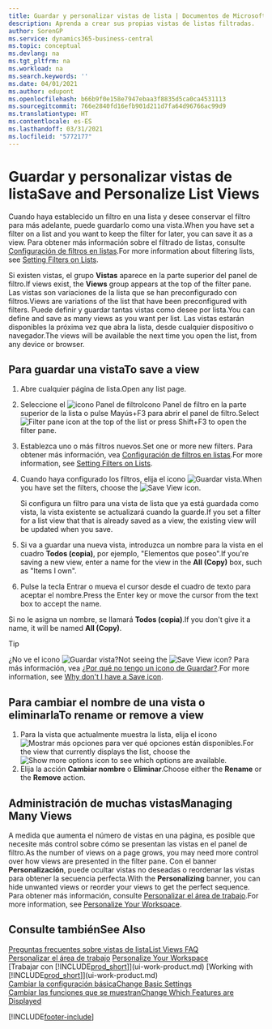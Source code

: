 ```yaml
---
title: Guardar y personalizar vistas de lista | Documentos de Microsoft
description: Aprenda a crear sus propias vistas de listas filtradas.
author: SorenGP
ms.service: dynamics365-business-central
ms.topic: conceptual
ms.devlang: na
ms.tgt_pltfrm: na
ms.workload: na
ms.search.keywords: ''
ms.date: 04/01/2021
ms.author: edupont
ms.openlocfilehash: b66b9f0e158e7947ebaa3f8835d5ca0ca4531113
ms.sourcegitcommit: 766e2840fd16efb901d211d7fa64d96766ac99d9
ms.translationtype: HT
ms.contentlocale: es-ES
ms.lasthandoff: 03/31/2021
ms.locfileid: "5772177"
---
```

# <a name="save-and-personalize-list-views"></a><span data-ttu-id="31e9b-103">Guardar y personalizar vistas de lista</span><span class="sxs-lookup"><span data-stu-id="31e9b-103">Save and Personalize List Views</span></span>
<span data-ttu-id="31e9b-104">Cuando haya establecido un filtro en una lista y desee conservar el filtro para más adelante, puede guardarlo como una vista.</span><span class="sxs-lookup"><span data-stu-id="31e9b-104">When you have set a filter on a list and you want to keep the filter for later, you can save it as a view.</span></span> <span data-ttu-id="31e9b-105">Para obtener más información sobre el filtrado de listas, consulte [Configuración de filtros en listas](ui-enter-criteria-filters.md#setting-filters-on-lists).</span><span class="sxs-lookup"><span data-stu-id="31e9b-105">For more information about filtering lists, see [Setting Filters on Lists](ui-enter-criteria-filters.md#setting-filters-on-lists).</span></span>

<span data-ttu-id="31e9b-106">Si existen vistas, el grupo **Vistas** aparece en la parte superior del panel de filtro.</span><span class="sxs-lookup"><span data-stu-id="31e9b-106">If views exist, the **Views** group appears at the top of the filter pane.</span></span> <span data-ttu-id="31e9b-107">Las vistas son variaciones de la lista que se han preconfigurado con filtros.</span><span class="sxs-lookup"><span data-stu-id="31e9b-107">Views are variations of the list that have been preconfigured with filters.</span></span> <span data-ttu-id="31e9b-108">Puede definir y guardar tantas vistas como desee por lista.</span><span class="sxs-lookup"><span data-stu-id="31e9b-108">You can define and save as many views as you want per list.</span></span> <span data-ttu-id="31e9b-109">Las vistas estarán disponibles la próxima vez que abra la lista, desde cualquier dispositivo o navegador.</span><span class="sxs-lookup"><span data-stu-id="31e9b-109">The views will be available the next time you open the list, from any device or browser.</span></span>

## <a name="to-save-a-view"></a><span data-ttu-id="31e9b-110">Para guardar una vista</span><span class="sxs-lookup"><span data-stu-id="31e9b-110">To save a view</span></span>
1. <span data-ttu-id="31e9b-111">Abre cualquier página de lista.</span><span class="sxs-lookup"><span data-stu-id="31e9b-111">Open any list page.</span></span>
2. <span data-ttu-id="31e9b-112">Seleccione el ![icono Panel de filtroIcono Panel de filtro](media/open-filter-pane-icon.png "Icono Panel de filtro") en la parte superior de la lista o pulse Mayús+F3 para abrir el panel de filtro.</span><span class="sxs-lookup"><span data-stu-id="31e9b-112">Select ![Filter pane icon](media/open-filter-pane-icon.png "Filter pane icon") at the top of the list or press Shift+F3 to open the filter pane.</span></span>
3. <span data-ttu-id="31e9b-113">Establezca uno o más filtros nuevos.</span><span class="sxs-lookup"><span data-stu-id="31e9b-113">Set one or more new filters.</span></span> <span data-ttu-id="31e9b-114">Para obtener más información, vea [Configuración de filtros en listas](ui-enter-criteria-filters.md#setting-filters-on-lists).</span><span class="sxs-lookup"><span data-stu-id="31e9b-114">For more information, see [Setting Filters on Lists](ui-enter-criteria-filters.md#setting-filters-on-lists).</span></span>
4. <span data-ttu-id="31e9b-115">Cuando haya configurado los filtros, elija el icono ![Guardar vista](media/save_view_icon.png "Guardar vista").</span><span class="sxs-lookup"><span data-stu-id="31e9b-115">When you have set the filters, choose the ![Save View](media/save_view_icon.png "Save View") icon.</span></span>

    <span data-ttu-id="31e9b-116">Si configura un filtro para una vista de lista que ya está guardada como vista, la vista existente se actualizará cuando la guarde.</span><span class="sxs-lookup"><span data-stu-id="31e9b-116">If you set a filter for a list view that that is already saved as a view, the existing view will be updated when you save.</span></span>
5. <span data-ttu-id="31e9b-117">Si va a guardar una nueva vista, introduzca un nombre para la vista en el cuadro **Todos (copia)**, por ejemplo, "Elementos que poseo".</span><span class="sxs-lookup"><span data-stu-id="31e9b-117">If you're saving a new view, enter a name for the view in the **All (Copy)** box, such as "Items I own".</span></span>
6. <span data-ttu-id="31e9b-118">Pulse la tecla Entrar o mueva el cursor desde el cuadro de texto para aceptar el nombre.</span><span class="sxs-lookup"><span data-stu-id="31e9b-118">Press the Enter key or move the cursor from the text box to accept the name.</span></span>

<span data-ttu-id="31e9b-119">Si no le asigna un nombre, se llamará **Todos (copia)**.</span><span class="sxs-lookup"><span data-stu-id="31e9b-119">If you don't give it a name, it will be named **All (Copy)**.</span></span>

> [!TIP]
> <span data-ttu-id="31e9b-120">¿No ve el icono ![Guardar vista](media/save_view_icon.png "Guardar vista")?</span><span class="sxs-lookup"><span data-stu-id="31e9b-120">Not seeing the ![Save View](media/save_view_icon.png "Save View") icon?</span></span> <span data-ttu-id="31e9b-121">Para más información, vea [¿Por qué no tengo un icono de Guardar?](ui-views-faq.md#save).</span><span class="sxs-lookup"><span data-stu-id="31e9b-121">For more information, see [Why don't I have a Save icon](ui-views-faq.md#save).</span></span>

## <a name="to-rename-or-remove-a-view"></a><span data-ttu-id="31e9b-122">Para cambiar el nombre de una vista o eliminarla</span><span class="sxs-lookup"><span data-stu-id="31e9b-122">To rename or remove a view</span></span>
1. <span data-ttu-id="31e9b-123">Para la vista que actualmente muestra la lista, elija el icono ![Mostrar más opciones](media/show-more-options-icon.png "Mostrar más opciones") para ver qué opciones están disponibles.</span><span class="sxs-lookup"><span data-stu-id="31e9b-123">For the view that currently displays the list, choose the ![Show more options](media/show-more-options-icon.png "Show more options") icon to see which options are available.</span></span>
2. <span data-ttu-id="31e9b-124">Elija la acción **Cambiar nombre** o **Eliminar**.</span><span class="sxs-lookup"><span data-stu-id="31e9b-124">Choose either the **Rename** or the **Remove** action.</span></span>

## <a name="managing-many-views"></a><span data-ttu-id="31e9b-125">Administración de muchas vistas</span><span class="sxs-lookup"><span data-stu-id="31e9b-125">Managing Many Views</span></span>
<span data-ttu-id="31e9b-126">A medida que aumenta el número de vistas en una página, es posible que necesite más control sobre cómo se presentan las vistas en el panel de filtro.</span><span class="sxs-lookup"><span data-stu-id="31e9b-126">As the number of views on a page grows, you may need more control over how views are presented in the filter pane.</span></span> <span data-ttu-id="31e9b-127">Con el banner **Personalización**, puede ocultar vistas no deseadas o reordenar las vistas para obtener la secuencia perfecta.</span><span class="sxs-lookup"><span data-stu-id="31e9b-127">With the **Personalizing** banner, you can hide unwanted views or reorder your views to get the perfect sequence.</span></span> <span data-ttu-id="31e9b-128">Para obtener más información, consulte [Personalizar el área de trabajo](ui-personalization-user.md).</span><span class="sxs-lookup"><span data-stu-id="31e9b-128">For more information, see [Personalize Your Workspace](ui-personalization-user.md).</span></span>

## <a name="see-also"></a><span data-ttu-id="31e9b-129">Consulte también</span><span class="sxs-lookup"><span data-stu-id="31e9b-129">See Also</span></span>
[<span data-ttu-id="31e9b-130">Preguntas frecuentes sobre vistas de lista</span><span class="sxs-lookup"><span data-stu-id="31e9b-130">List Views FAQ</span></span>](ui-views-faq.md)  
<span data-ttu-id="31e9b-131">[Personalizar el área de trabajo](ui-personalization-user.md)  </span><span class="sxs-lookup"><span data-stu-id="31e9b-131">[Personalize Your Workspace](ui-personalization-user.md)  </span></span>  
<span data-ttu-id="31e9b-132">[Trabajar con [!INCLUDE[prod_short](includes/prod_short.md)]](ui-work-product.md)  </span><span class="sxs-lookup"><span data-stu-id="31e9b-132">[Working with [!INCLUDE[prod_short](includes/prod_short.md)]](ui-work-product.md)  </span></span>  
[<span data-ttu-id="31e9b-133">Cambiar la configuración básica</span><span class="sxs-lookup"><span data-stu-id="31e9b-133">Change Basic Settings</span></span>](ui-change-basic-settings.md)  
[<span data-ttu-id="31e9b-134">Cambiar las funciones que se muestran</span><span class="sxs-lookup"><span data-stu-id="31e9b-134">Change Which Features are Displayed</span></span>](ui-experiences.md)  


[!INCLUDE[footer-include](includes/footer-banner.md)]